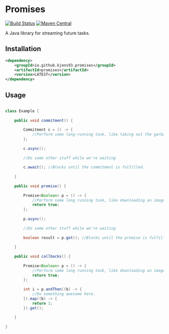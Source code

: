 # Promises
[![Build Status](https://travis-ci.org/Kjens93/promises-java.svg?branch=master)](https://travis-ci.org/Kjens93/promises-java)
[![Maven Central](https://img.shields.io/maven-central/v/io.github.kjens93.promises/promises.svg)](https://mvnrepository.com/artifact/io.github.kjens93.promises/promises)

A Java library for streaming future tasks.

## Installation
```xml
<dependency>
    <groupId>io.github.kjens93.promises</groupId>
    <artifactId>promises</artifactId>
    <version>LATEST</version>
</dependency>
```

## Usage
```java

class Example {
    
    public void commitment() {
        
        Commitment c = () -> {
            //Perform some long-running task, like taking out the garbage.
        };
        
        c.async();
        
        //Do some other stuff while we're waiting
        
        c.await(); //Blocks until the commitment is fulfilled.
        
    }
    
    public void promise() {
        
        Promise<Boolean> p = () -> {
            //Perform some long running task, like downloading an image.
            return true;
        };
        
        p.async();
        
        //Do some other stuff while we're waiting
        
        boolean result = p.get(); //Blocks until the promise is fulfilled.
        
    }
    
    public void callbacks() {
            
        Promise<Boolean> p = () -> {
            //Perform some long running task, like downloading an image.
            return true;
        };
        
        int i = p.andThen((b) -> {
            //Do something awesome here.
        }).map((b) -> {
            return 1;
        }).get();
        
    }
    
}



```